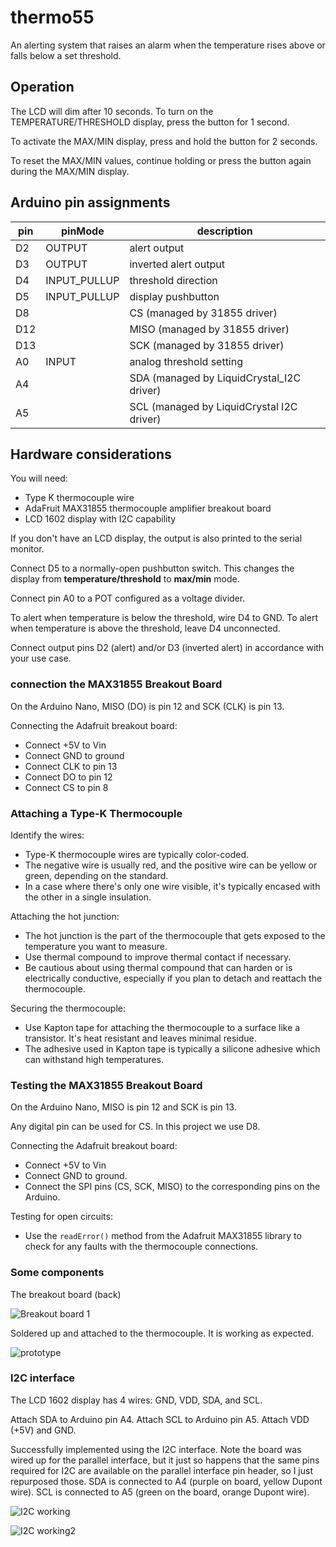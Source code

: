 # thermo55

An alerting system that raises an alarm when the temperature rises above or falls below a set threshold.

## Operation

The LCD will dim after 10 seconds. To turn on the TEMPERATURE/THRESHOLD display, press the button for 1 second.

To activate the MAX/MIN display, press and hold the button for 2 seconds.

To reset the MAX/MIN values, continue holding or press the button again during the MAX/MIN display.

## Arduino pin assignments

| pin  | pinMode      | description                               |
|------|--------------|-------------------------------------------|
| D2   | OUTPUT       | alert output                              |
| D3   | OUTPUT       | inverted alert output                     |
| D4   | INPUT_PULLUP | threshold direction                       |
| D5   | INPUT_PULLUP | display pushbutton                        |
| D8   |              | CS (managed by 31855 driver)              |
| D12  |              | MISO (managed by 31855 driver)            |
| D13  |              | SCK (managed by 31855 driver)             |
| A0   | INPUT        | analog threshold setting                  |
| A4   |              | SDA (managed by LiquidCrystal_I2C driver) |
| A5   |              | SCL (managed by LiquidCrystal I2C driver) |

## Hardware considerations

You will need:
- Type K thermocouple wire
- AdaFruit MAX31855 thermocouple amplifier breakout board
- LCD 1602 display with I2C capability

If you don't have an LCD display, the output is also printed to the serial monitor.

Connect D5 to a normally-open pushbutton switch. This changes the display from **temperature/threshold** to **max/min** mode.

Connect pin A0 to a POT configured as a voltage divider.

To alert when temperature is below the threshold, wire D4 to GND. To alert when temperature is above the threshold, leave D4 unconnected.

Connect output pins D2 (alert) and/or D3 (inverted alert) in accordance with your use case.

### connection the MAX31855 Breakout Board

On the Arduino Nano, MISO (DO) is pin 12 and SCK (CLK) is pin 13.

Connecting the Adafruit breakout board:
- Connect +5V to Vin
- Connect GND to ground
- Connect CLK to pin 13
- Connect DO to pin 12
- Connect CS to pin 8

### Attaching a Type-K Thermocouple

Identify the wires:
- Type-K thermocouple wires are typically color-coded.
- The negative wire is usually red, and the positive wire can be yellow or green, depending on the standard.
- In a case where there's only one wire visible, it's typically encased with the other in a single insulation.

Attaching the hot junction:
- The hot junction is the part of the thermocouple that gets exposed to the temperature you want to measure.
- Use thermal compound to improve thermal contact if necessary.
- Be cautious about using thermal compound that can harden or is electrically conductive, especially if you plan to detach and reattach the thermocouple.

Securing the thermocouple:
- Use Kapton tape for attaching the thermocouple to a surface like a transistor. It's heat resistant and leaves minimal residue.
- The adhesive used in Kapton tape is typically a silicone adhesive which can withstand high temperatures.

### Testing the MAX31855 Breakout Board

On the Arduino Nano, MISO is pin 12 and SCK is pin 13.

Any digital pin can be used for CS. In this project we use D8.

Connecting the Adafruit breakout board:
- Connect +5V to Vin
- Connect GND to ground.
- Connect the SPI pins (CS, SCK, MISO) to the corresponding pins on the Arduino.

Testing for open circuits:
- Use the `readError()` method from the Adafruit MAX31855 library to check for any faults with the thermocouple connections.

### Some components

The breakout board (back)

![Breakout board 1](thermo1.jpg)

Soldered up and attached to the thermocouple. It is working as expected.

![prototype](thermo3.jpg)

### I2C interface

The LCD 1602 display has 4 wires: GND, VDD, SDA, and SCL.

Attach SDA to Arduino pin A4. Attach SCL to Arduino pin A5. Attach VDD (+5V) and GND.

Successfully implemented using the I2C interface. Note the board was wired up for the parallel interface, but it just so happens that the same pins required for I2C are available on the parallel interface pin header, so I just repurposed those. SDA is connected to A4 (purple on board, yellow Dupont wire). SCL is connected to A5 (green on the board, orange Dupont wire).

![I2C working](working-I2C.jpg)

![I2C working2](working2-I2C.jpg)
